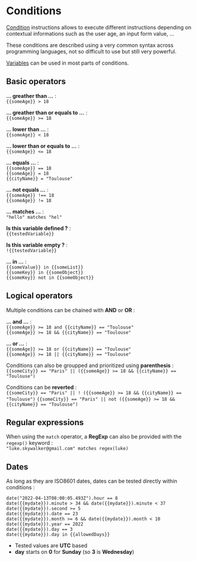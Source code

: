 # Conditions

[Condition](../instructions#conditions) instructions allows to execute different instructions depending on contextual informations such as the user age, an input form value, ...  

These conditions are described using a very common syntax across programming languages, not so difficult to use but still very powerful.  

[Variables](../instructions#variables) can be used in most parts of conditions. 

## Basic operators

**... greather than ...** :  
`{{someAge}} > 18`   

**... greather than or equals to ...** :  
`{{someAge}} >= 18`  

**... lower than ...** :  
`{{someAge}} < 18`  

**... lower than or equals to ...** :  
`{{someAge}} <= 18`  

**... equals ...** :  
`{{someAge}} == 18`  
`{{someAge}} = 18`  
`{{cityName}} = "Toulouse"`  

**... not equals ...** :  
`{{someAge}} !== 18`  
`{{someAge}} != 18`  

**... matches ...** :  
`"hello" matches "hel"`  

**Is this variable defined ?** :  
`{{testedVariable}}`  

**Is this variable empty ?** :  
`!{{testedVariable}}`  

**... in ...** :  
`{{someValue}} in {{someList}}`  
`{{someKey}} in {{someObject}}`  
`{{someKey}} not in {{someObject}}`

## Logical operators  

Multiple conditions can be chained with **AND** or **OR** :    

**... and ...** :  
`{{someAge}} >= 18 and {{cityName}} == "Toulouse"`    
`{{someAge}} >= 18 && {{cityName}} == "Toulouse"`  

**... or ...** :  
`{{someAge}} >= 18 or {{cityName}} == "Toulouse"`  
`{{someAge}} >= 18 || {{cityName}} == "Toulouse"`  

Conditions can also be groupped and prioritized using **parenthesis** :  
`{{someCity}} == "Paris" || ({{someAge}} >= 18 && {{cityName}} == "Toulouse")`

Conditions can be **reverted** :  
`{{someCity}} == "Paris" || ! ({{someAge}} >= 18 && {{cityName}} == "Toulouse")`
`{{someCity}} == "Paris" || not ({{someAge}} >= 18 && {{cityName}} == "Toulouse")`

## Regular expressions  
When using the `match` operator, a **RegExp** can also be provided with the `regexp()` keyword :  
`
"luke.skywalker@gmail.com" matches regex(luke)
`

## Dates
As long as they are ISO8601 dates, dates can be tested directly within conditions :  

`date("2022-04-13T08:00:05.493Z").hour == 8`   
`date({{mydate}}).minute > 34 && date({{mydate}}).minute < 37`  
`date({{mydate}}).second >= 5`  
`date({{mydate}}).date == 23`  
`date({{mydate}}).month >= 6 && date({{mydate}}).month < 10`  
`date({{mydate}}).year == 2022`  
`date({{mydate}}).day == 3`  
`date({{mydate}}).day in {{allowedDays}}`     

* Tested values are **UTC** based  
* **day** starts on **0** for **Sunday** (so **3** is **Wednesday**)
